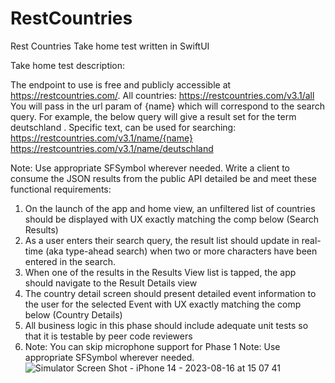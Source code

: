 # RestCountries
Rest Countries Take home test written in SwiftUI

Take home test description: 

The endpoint to use is free and publicly accessible at https://restcountries.com/.
All countries:
https://restcountries.com/v3.1/all
You will pass in the url param of {name} which will correspond to the search query. For example, the below query will give a result set
for the term deutschland .
Specific text, can be used for searching:
https://restcountries.com/v3.1/name/{name} https://restcountries.com/v3.1/name/deutschland

Note: Use appropriate SFSymbol wherever needed.
Write a client to consume the JSON results from the public API detailed be and meet these functional requirements:
1. On the launch of the app and home view, an unfiltered list of countries should be displayed with UX exactly matching the comp below
(Search Results)
2. As a user enters their search query, the result list should update in real-time (aka type-ahead search) when two or more characters
have been entered in the search.
3. When one of the results in the Results View list is tapped, the app should navigate to the Result Details view
4. The country detail screen should present detailed event information to the user for the selected Event with UX exactly matching the
comp below (Country Details)
5. All business logic in this phase should include adequate unit tests so that it is testable by peer code reviewers
7. Note: You can skip microphone support for Phase 1
Note: Use appropriate SFSymbol wherever needed.
![Simulator Screen Shot - iPhone 14 - 2023-08-16 at 15 07 41](https://github.com/heglinjon/RestCountries/assets/139373717/b784dae7-7d92-4501-be6f-b92926e7306c)


